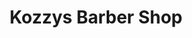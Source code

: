 ---
title: "Kozzys Barber Shop"
url: /galway/kozzys-barber-shop-headford-road/
shop: hairdresser
---